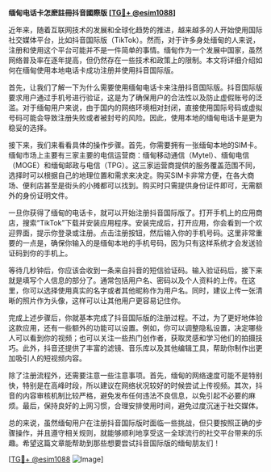 **缅甸电话卡怎麽註冊抖音國際版 [[TG💪+ @esim1088](https://t.me/s/esim1088)]**

近年来，随着互联网技术的发展和全球化趋势的推进，越来越多的人开始使用国际社交媒体平台，比如抖音国际版（TikTok）。然而，对于许多身处缅甸的人来说，注册和使用这个平台可能并不是一件简单的事情。缅甸作为一个发展中国家，虽然网络普及率在逐年提高，但仍然存在一些技术和政策上的限制。本文将详细介绍如何在缅甸使用本地电话卡成功注册并使用抖音国际版。

首先，让我们了解一下为什么需要使用缅甸电话卡来注册抖音国际版。抖音国际版要求用户通过手机号进行验证，这是为了确保用户的合法性以及防止虚假账号的泛滥。对于缅甸用户来说，由于国内的网络环境相对封闭，直接使用国际号码或虚拟号码可能会导致注册失败或者被封号的风险。因此，使用本地的缅甸电话卡是更为稳妥的选择。

接下来，我们来看看具体的操作步骤。首先，你需要拥有一张缅甸本地的SIM卡。缅甸市场上主要有三家主要的电信运营商：缅甸移动通信（Mytel）、缅甸电信（MOGE）和缅甸邮政与电信（TPG）。这三家运营商提供的服务覆盖范围不同，选择时可以根据自己的地理位置和需求来决定。购买SIM卡非常方便，在各大商场、便利店甚至是街头的小摊都可以找到。购买时只需提供身份证件即可，无需额外的身份证明文件。

一旦你获得了缅甸的电话卡，就可以开始注册抖音国际版了。打开手机上的应用商店，搜索“TikTok”下载并安装应用程序。安装完成后，打开应用，你会看到一个欢迎界面，提示你登录或注册。点击注册按钮，然后输入你的手机号码。这里非常重要的一点是，确保你输入的是缅甸本地的手机号码，因为只有这样系统才会发送验证码到你的手机上。

等待几秒钟后，你应该会收到一条来自抖音的短信验证码。输入验证码后，接下来就是填写个人信息的部分了。通常包括用户名、密码以及个人资料的上传。在这里，你可以选择使用真实的名字或者其他昵称作为用户名。同时，建议上传一张清晰的照片作为头像，这样可以让其他用户更容易记住你。

完成上述步骤后，你就基本完成了抖音国际版的注册过程。不过，为了更好地体验这款应用，还有一些额外的功能可以设置。例如，你可以调整隐私设置，决定哪些人可以看到你的视频；也可以关注一些热门创作者，获取灵感和学习他们的拍摄技巧。此外，抖音还提供了丰富的滤镜、音乐库以及其他编辑工具，帮助你制作出更加吸引人的短视频内容。

除了注册流程外，还需要注意一些注意事项。首先，缅甸的网络速度可能不是特别快，特别是在高峰时段，所以建议在网络状况较好的时候尝试上传视频。其次，抖音的内容审核机制比较严格，避免发布任何违法不良信息，以免引起不必要的麻烦。最后，保持良好的上网习惯，合理安排使用时间，避免过度沉迷于社交媒体。

总的来说，虽然缅甸用户在注册抖音国际版时面临一些挑战，但只要按照正确的步骤操作，并且遵守相关规则，就能够顺利地享受这一全球流行的社交平台带来的乐趣。希望这篇文章能帮助到那些想要尝试抖音国际版的缅甸朋友们！

[[TG💪+ @esim1088](https://t.me/s/esim1088) ![Image](https://i.postimg.cc/4NQfJmqS/Snipaste-2025-05-13-00-14-12.png)]